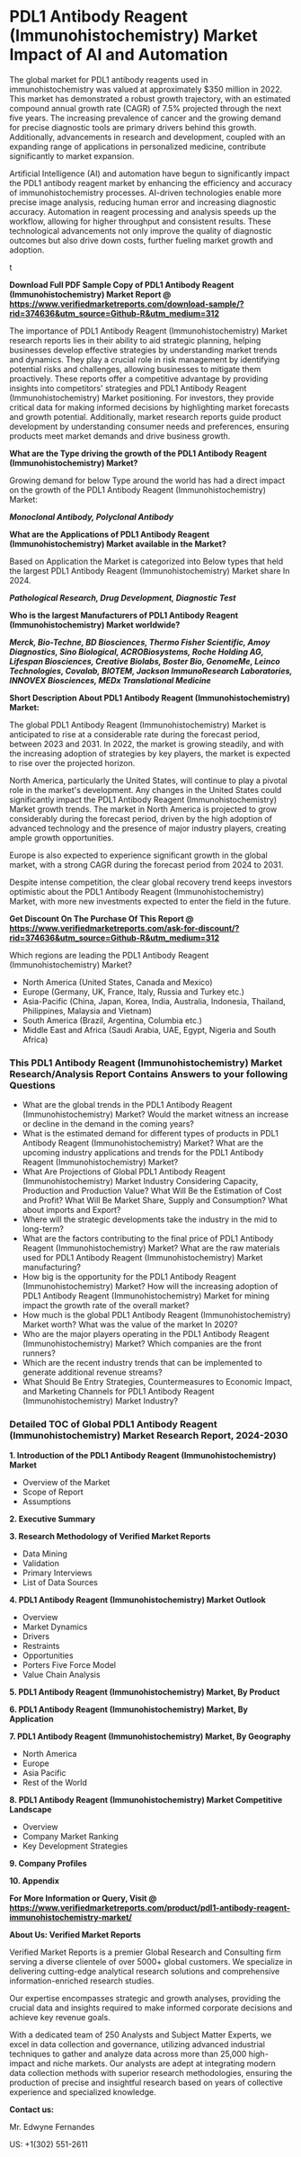 <meta name="title" content="Global PDL1 Antibody Reagent (Immunohistochemistry) Market Impact of AI and Automation"><meta name="description" content="The global market for PDL1 antibody reagents used in immunohistochemistry was valued at approximately $350 million in 2022. This market has demonstrated a robust growt"><meta name="title" content="PDL1 Antibody Reagent (Immunohistochemistry) Market Size, Share, Scope, Trends, Growth, Opportunities, Analysis, Forecast"><h1>PDL1 Antibody Reagent (Immunohistochemistry) Market Impact of AI and Automation</h1><p>The global market for PDL1 antibody reagents used in immunohistochemistry was valued at approximately $350 million in 2022. This market has demonstrated a robust growth trajectory, with an estimated compound annual growth rate (CAGR) of 7.5% projected through the next five years. The increasing prevalence of cancer and the growing demand for precise diagnostic tools are primary drivers behind this growth. Additionally, advancements in research and development, coupled with an expanding range of applications in personalized medicine, contribute significantly to market expansion.</p><p>Artificial Intelligence (AI) and automation have begun to significantly impact the PDL1 antibody reagent market by enhancing the efficiency and accuracy of immunohistochemistry processes. AI-driven technologies enable more precise image analysis, reducing human error and increasing diagnostic accuracy. Automation in reagent processing and analysis speeds up the workflow, allowing for higher throughput and consistent results. These technological advancements not only improve the quality of diagnostic outcomes but also drive down costs, further fueling market growth and adoption.</p>t</p><p id="" class=""><strong>Download Full PDF Sample Copy of PDL1 Antibody Reagent (Immunohistochemistry) Market Report @ <a href="https://www.verifiedmarketreports.com/download-sample/?rid=374636&utm_source=Github-R&utm_medium=312" target="_blank">https://www.verifiedmarketreports.com/download-sample/?rid=374636&utm_source=Github-R&utm_medium=312</a></strong></p><p>The importance of&nbsp;PDL1 Antibody Reagent (Immunohistochemistry) Market research reports lies in their ability to aid strategic planning, helping businesses develop effective strategies by understanding market trends and dynamics. They play a crucial role in risk management by identifying potential risks and challenges, allowing businesses to mitigate them proactively. These reports offer a competitive advantage by providing insights into competitors' strategies and PDL1 Antibody Reagent (Immunohistochemistry) Market positioning. For investors, they provide critical data for making informed decisions by highlighting market forecasts and growth potential. Additionally, market research reports guide product development by understanding consumer needs and preferences, ensuring products meet market demands and drive business growth.</p><p><strong>What are the&nbsp;Type driving the growth of the PDL1 Antibody Reagent (Immunohistochemistry) Market?</strong></p><p id="" class="">Growing demand for below Type around the world has had a direct impact on the growth of the PDL1 Antibody Reagent (Immunohistochemistry) Market:</p><em><strong>Monoclonal Antibody, Polyclonal Antibody</strong></em></p><strong>What are the&nbsp;Applications&nbsp;of PDL1 Antibody Reagent (Immunohistochemistry) Market available in the Market?</strong></p><p id="" class="">Based on Application the Market is categorized into Below types that held the largest PDL1 Antibody Reagent (Immunohistochemistry) Market share In 2024.</p><em><strong>Pathological Research, Drug Development, Diagnostic Test</strong></em></p><strong>Who is the largest Manufacturers of PDL1 Antibody Reagent (Immunohistochemistry) Market worldwide?</strong></p><p><em><strong>Merck, Bio-Techne, BD Biosciences, Thermo Fisher Scientific, Amoy Diagnostics, Sino Biological, ACROBiosystems, Roche Holding AG, Lifespan Biosciences, Creative Biolabs, Boster Bio, GenomeMe, Leinco Technologies, Covalab, BIOTEM, Jackson ImmunoResearch Laboratories, INNOVEX Biosciences, MEDx Translational Medicine</strong></em></p><p id="" class=""><strong>Short Description About PDL1 Antibody Reagent (Immunohistochemistry) Market:</strong></p><p>The global PDL1 Antibody Reagent (Immunohistochemistry) Market is anticipated to rise at a considerable rate during the forecast period, between 2023 and 2031. In 2022, the market is growing steadily, and with the increasing adoption of strategies by key players, the market is expected to rise over the projected horizon.</p><p>North America, particularly the United States, will continue to play a pivotal role in the market's development. Any changes in the United States could significantly impact the PDL1 Antibody Reagent (Immunohistochemistry) Market growth trends. The market in North America is projected to grow considerably during the forecast period, driven by the high adoption of advanced technology and the presence of major industry players, creating ample growth opportunities.</p><p>Europe is also expected to experience significant growth in the global market, with a strong CAGR during the forecast period from 2024 to 2031.</p><p>Despite intense competition, the clear global recovery trend keeps investors optimistic about the PDL1 Antibody Reagent (Immunohistochemistry) Market, with more new investments expected to enter the field in the future.</p><p id="" class=""><strong>Get Discount On The Purchase Of This Report @ <a href="https://www.verifiedmarketreports.com/ask-for-discount/?rid=374636&utm_source=Github-R&utm_medium=312" target="_blank">https://www.verifiedmarketreports.com/ask-for-discount/?rid=374636&utm_source=Github-R&utm_medium=312</a></strong></p>Which regions are leading the PDL1 Antibody Reagent (Immunohistochemistry) Market?</p><ul><li>North America (United States, Canada and Mexico)</li><li>Europe (Germany, UK, France, Italy, Russia and Turkey etc.)</li><li>Asia-Pacific (China, Japan, Korea, India, Australia, Indonesia, Thailand, Philippines, Malaysia and Vietnam)</li><li>South America (Brazil, Argentina, Columbia etc.)</li><li>Middle East and Africa (Saudi Arabia, UAE, Egypt, Nigeria and South Africa)</li></ul><h3 id="" class="">This PDL1 Antibody Reagent (Immunohistochemistry) Market Research/Analysis Report Contains Answers to your following Questions</h3><ul><li>What are the global trends in the PDL1 Antibody Reagent (Immunohistochemistry) Market? Would the market witness an increase or decline in the demand in the coming years?</li><li>What is the estimated demand for different types of products in PDL1 Antibody Reagent (Immunohistochemistry) Market? What are the upcoming industry applications and trends for the PDL1 Antibody Reagent (Immunohistochemistry) Market?</li><li>What Are Projections of Global PDL1 Antibody Reagent (Immunohistochemistry) Market Industry Considering Capacity, Production and Production Value? What Will Be the Estimation of Cost and Profit? What Will Be Market Share, Supply and Consumption? What about imports and Export?</li><li>Where will the strategic developments take the industry in the mid to long-term?</li><li>What are the factors contributing to the final price of PDL1 Antibody Reagent (Immunohistochemistry) Market? What are the raw materials used for PDL1 Antibody Reagent (Immunohistochemistry) Market manufacturing?</li><li>How big is the opportunity for the PDL1 Antibody Reagent (Immunohistochemistry) Market? How will the increasing adoption of PDL1 Antibody Reagent (Immunohistochemistry) Market for mining impact the growth rate of the overall market?</li><li>How much is the global PDL1 Antibody Reagent (Immunohistochemistry) Market worth? What was the value of the market In 2020?</li><li>Who are the major players operating in the PDL1 Antibody Reagent (Immunohistochemistry) Market? Which companies are the front runners?</li><li>Which are the recent industry trends that can be implemented to generate additional revenue streams?</li><li>What Should Be Entry Strategies, Countermeasures to Economic Impact, and Marketing Channels for PDL1 Antibody Reagent (Immunohistochemistry) Market Industry?</li></ul><h3 id="" class="">Detailed TOC of Global PDL1 Antibody Reagent (Immunohistochemistry) Market Research Report, 2024-2030</h3><p id="" class=""><strong>1. Introduction of the PDL1 Antibody Reagent (Immunohistochemistry) Market</strong></p><ul><li>Overview of the Market</li><li>Scope of Report</li><li>Assumptions</li></ul><p id="" class=""><strong>2. Executive Summary</strong></p><p id="" class=""><strong>3. Research Methodology of Verified Market Reports</strong></p><ul><li>Data Mining</li><li>Validation</li><li>Primary Interviews</li><li>List of Data Sources</li></ul><p id="" class=""><strong>4. PDL1 Antibody Reagent (Immunohistochemistry) Market Outlook</strong></p><ul><li>Overview</li><li>Market Dynamics</li><li>Drivers</li><li>Restraints</li><li>Opportunities</li><li>Porters Five Force Model</li><li>Value Chain Analysis</li></ul><p id="" class=""><strong>5. PDL1 Antibody Reagent (Immunohistochemistry) Market, By Product</strong></p><p id="" class=""><strong>6. PDL1 Antibody Reagent (Immunohistochemistry) Market, By Application</strong></p><p id="" class=""><strong>7. PDL1 Antibody Reagent (Immunohistochemistry) Market, By Geography</strong></p><ul><li>North America</li><li>Europe</li><li>Asia Pacific</li><li>Rest of the World</li></ul><p id="" class=""><strong>8. PDL1 Antibody Reagent (Immunohistochemistry) Market Competitive Landscape</strong></p><ul><li>Overview</li><li>Company Market Ranking</li><li>Key Development Strategies</li></ul><p id="" class=""><strong>9. Company Profiles</strong></p><p id="" class=""><strong>10. Appendix</strong></p><p id="" class=""><strong>For More Information or Query, Visit @ <a href="https://www.verifiedmarketreports.com/product/pdl1-antibody-reagent-immunohistochemistry-market/" target="_blank">https://www.verifiedmarketreports.com/product/pdl1-antibody-reagent-immunohistochemistry-market/</a></strong></p><p id="" class=""><strong>About Us: Verified Market Reports</strong></p><p id="" class="">Verified Market Reports is a premier Global Research and Consulting firm serving a diverse clientele of over 5000+ global customers. We specialize in delivering cutting-edge analytical research solutions and comprehensive information-enriched research studies.</p><p id="" class="">Our expertise encompasses strategic and growth analyses, providing the crucial data and insights required to make informed corporate decisions and achieve key revenue goals.</p><p id="" class="">With a dedicated team of 250 Analysts and Subject Matter Experts, we excel in data collection and governance, utilizing advanced industrial techniques to gather and analyze data across more than 25,000 high-impact and niche markets. Our analysts are adept at integrating modern data collection methods with superior research methodologies, ensuring the production of precise and insightful research based on years of collective experience and specialized knowledge.</p><p id="" class=""><strong>Contact us:</strong></p><p id="" class="">Mr. Edwyne Fernandes</p><p id="" class="">US: +1(302) 551-2611</p>